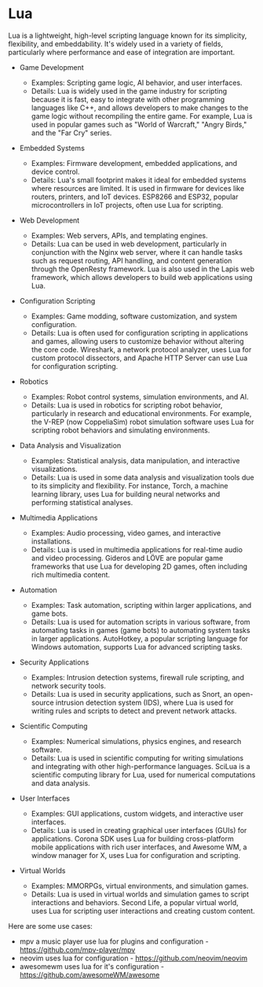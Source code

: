 # Lua

Lua is a lightweight, high-level scripting language known for its simplicity, flexibility, and embeddability. It's widely used in a variety of fields, particularly where performance and ease of integration are important.

- Game Development
   - Examples: Scripting game logic, AI behavior, and user interfaces.
   - Details: Lua is widely used in the game industry for scripting because it is fast, easy to integrate with other programming languages like C++, and allows developers to make changes to the game logic without recompiling the entire game. For example, Lua is used in popular games such as "World of Warcraft," "Angry Birds," and the "Far Cry" series.

- Embedded Systems
   - Examples: Firmware development, embedded applications, and device control.
   - Details: Lua's small footprint makes it ideal for embedded systems where resources are limited. It is used in firmware for devices like routers, printers, and IoT devices. ESP8266 and ESP32, popular microcontrollers in IoT projects, often use Lua for scripting.

- Web Development
   - Examples: Web servers, APIs, and templating engines.
   - Details: Lua can be used in web development, particularly in conjunction with the Nginx web server, where it can handle tasks such as request routing, API handling, and content generation through the OpenResty framework. Lua is also used in the Lapis web framework, which allows developers to build web applications using Lua.

- Configuration Scripting
   - Examples: Game modding, software customization, and system configuration.
   - Details: Lua is often used for configuration scripting in applications and games, allowing users to customize behavior without altering the core code. Wireshark, a network protocol analyzer, uses Lua for custom protocol dissectors, and Apache HTTP Server can use Lua for configuration scripting.

- Robotics
   - Examples: Robot control systems, simulation environments, and AI.
   - Details: Lua is used in robotics for scripting robot behavior, particularly in research and educational environments. For example, the V-REP (now CoppeliaSim) robot simulation software uses Lua for scripting robot behaviors and simulating environments.

- Data Analysis and Visualization
   - Examples: Statistical analysis, data manipulation, and interactive visualizations.
   - Details: Lua is used in some data analysis and visualization tools due to its simplicity and flexibility. For instance, Torch, a machine learning library, uses Lua for building neural networks and performing statistical analyses.

- Multimedia Applications
   - Examples: Audio processing, video games, and interactive installations.
   - Details: Lua is used in multimedia applications for real-time audio and video processing. Gideros and LÖVE are popular game frameworks that use Lua for developing 2D games, often including rich multimedia content.

- Automation
   - Examples: Task automation, scripting within larger applications, and game bots.
   - Details: Lua is used for automation scripts in various software, from automating tasks in games (game bots) to automating system tasks in larger applications. AutoHotkey, a popular scripting language for Windows automation, supports Lua for advanced scripting tasks.

- Security Applications
   - Examples: Intrusion detection systems, firewall rule scripting, and network security tools.
   - Details: Lua is used in security applications, such as Snort, an open-source intrusion detection system (IDS), where Lua is used for writing rules and scripts to detect and prevent network attacks.

- Scientific Computing
   - Examples: Numerical simulations, physics engines, and research software.
   - Details: Lua is used in scientific computing for writing simulations and integrating with other high-performance languages. SciLua is a scientific computing library for Lua, used for numerical computations and data analysis.

- User Interfaces
   - Examples: GUI applications, custom widgets, and interactive user interfaces.
   - Details: Lua is used in creating graphical user interfaces (GUIs) for applications. Corona SDK uses Lua for building cross-platform mobile applications with rich user interfaces, and Awesome WM, a window manager for X, uses Lua for configuration and scripting.

- Virtual Worlds
   - Examples: MMORPGs, virtual environments, and simulation games.
   - Details: Lua is used in virtual worlds and simulation games to script interactions and behaviors. Second Life, a popular virtual world, uses Lua for scripting user interactions and creating custom content.

Here are some use cases:

- mpv a music player use lua for plugins and configuration - <https://github.com/mpv-player/mpv>
- neovim uses lua for configuration - <https://github.com/neovim/neovim>
- awesomewm uses lua for it's configuration - <https://github.com/awesomeWM/awesome>